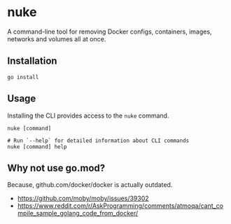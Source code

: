 # nuke
A command-line tool for removing Docker configs, containers, images, networks and volumes all at once.

## Installation

```
go install
```

## Usage

Installing the CLI provides access to the `nuke` command.

```sh-session
nuke [command]

# Run `--help` for detailed information about CLI commands
nuke [command] help
```

## Why not use go.mod?

Because, github.com/docker/docker is actually outdated.

- https://github.com/moby/moby/issues/39302
- https://www.reddit.com/r/AskProgramming/comments/atmoqa/cant_compile_sample_golang_code_from_docker/
